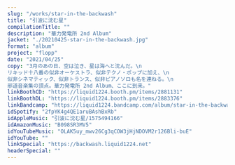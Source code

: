 ```yaml
---
slug: "/works/star-in-the-backwash"
title: "引波に沈む星"
compilationTitle: ""
description: "華力発電所 2nd Album"
jacket: "./20210425-star-in-the-backwash.jpg"
format: "album"
project: "flopp"
date: "2021/04/25"
copy: "3月のあの日、空は泣き、星は海へと沈んだ。\n
リキッド十八番の似非オーケストラ、似非テクノ・ポップに加え、\n
似非シネマティック、似非トランス、似非ピアノソロも名を連ねる。\n
邪道音楽集の頂点。華力発電所 2nd Album、ここに到来。"
linkBoothCD: "https://liquid1224.booth.pm/items/2881131"
linkBoothDL: "https://liquid1224.booth.pm/items/2883376"
linkBandcamp: "https://liquid1224.bandcamp.com/album/star-in-the-backwash"
idSpotify: "2fpYK4g4QE1aruBAshBxRb"
idAppleMusic: "引波に沈む星/1575494166"
idAmazonMusic: "B098SR3MV5"
idYouTubeMusic: "OLAK5uy_mwv26Cg3qCOW3jHjNDOVM2r126Bli-buE"
idYouTube: ""
linkSpecial: "https://backwash.liquid1224.net"
headerSpecial: ""
---
```

